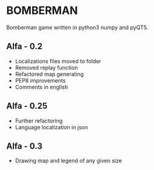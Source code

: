 # BOMBERMAN
Bomberman game written in python3 numpy and pyQT5.

## Alfa - 0.2
* Localizations files moved to folder
* Removed replay function
* Refactored map generating
* PEP8 improvements
* Comments in english

## Alfa - 0.25
* Further refactoring
* Language localization in json

## Alfa - 0.3
* Drawing map and legend of any given size

